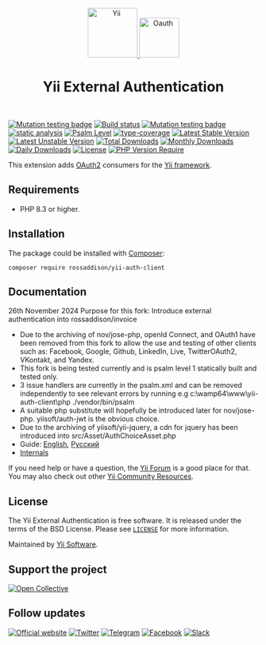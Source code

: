 <p align="center">
    <a href="https://github.com/yiisoft" target="_blank">
        <img src="https://yiisoft.github.io/docs/images/yii_logo.svg" height="100px" alt="Yii">
    </a>
    <a href="https://oauth.net/2/" target="_blank">
        <img src="https://oauth.net/images/oauth-2-sm.png" height="80px" alt="Oauth">
    </a>
    <h1 align="center">Yii External Authentication</h1>
    <br>
</p>

[![Mutation testing badge](https://img.shields.io/endpoint?style=flat&url=https%3A%2F%2Fbadge-api.stryker-mutator.io%2Fyii-auth-client)](https://dashboard.stryker-mutator.io/reports/yii-auth-client)
[![Build status](https://github.com/rossaddison/yii-auth-client/workflows/build/badge.svg)](https://github.com/rossaddison/yii-auth-client/actions?query=workflow%3Abuild)
[![Mutation testing badge](https://img.shields.io/endpoint?style=flat&url=https%3A%2F%2Fbadge-api.stryker-mutator.io%2Fgithub.com%2Frossaddison%2Fyii-auth-client%2Fmaster)](https://dashboard.stryker-mutator.io/reports/github.com/rossaddison/yii-auth-client/master)
[![static analysis](https://github.com/rossaddison/yii-auth-client/workflows/static%20analysis/badge.svg)](https://github.com/rossaddison/yii-auth-client/actions?query=workflow%3A%22static+analysis%22)
[![Psalm Level](https://img.shields.io/static/v1?label=Psalm%20Level&message=1&color=66ff00)](https://psalm.dev)
[![type-coverage](https://shepherd.dev/github/rossaddison/yii-auth-client/coverage.svg)](https://shepherd.dev/github/rossaddison/yii-auth-client)
[![Latest Stable Version](http://poser.pugx.org/rossaddison/yii-auth-client/v)](https://packagist.org/packages/rossaddison/yii-auth-client) 
[![Latest Unstable Version](http://poser.pugx.org/rossaddison/yii-auth-client/v/unstable)](https://packagist.org/packages/rossaddison/yii-auth-client) 
[![Total Downloads](http://poser.pugx.org/rossaddison/yii-auth-client/downloads)](https://packagist.org/packages/rossaddison/yii-auth-client) 
[![Monthly Downloads](http://poser.pugx.org/rossaddison/yii-auth-client/d/monthly)](https://packagist.org/packages/rossaddison/yii-auth-client)
[![Daily Downloads](http://poser.pugx.org/rossaddison/yii-auth-client/d/daily)](https://packagist.org/packages/rossaddison/yii-auth-client)
[![License](http://poser.pugx.org/rossaddison/yii-auth-client/license)](https://packagist.org/packages/rossaddison/yii-auth-client) 
[![PHP Version Require](http://poser.pugx.org/rossaddison/yii-auth-client/require/php)](https://packagist.org/packages/rossaddison/yii-auth-client)

This extension adds [OAuth2](https://oauth.net/2/) 
consumers for the [Yii framework](https://www.yiiframework.com).

## Requirements

- PHP 8.3 or higher.

## Installation

The package could be installed with [Composer](https://getcomposer.org):

```shell
composer require rossaddison/yii-auth-client
```

## Documentation

26th November 2024
Purpose for this fork: Introduce external authentication into rossaddison/invoice
- Due to the archiving of nov/jose-php, openId Connect, and OAuth1 have been removed from this fork
  to allow the use and testing of other clients such as: 
    Facebook, Google, Github, LinkedIn, 
    Live, TwitterOAuth2, 
    VKontakt, and Yandex.
- This fork is being tested currently and is psalm level 1 statically built and tested only.
- 3 issue handlers are currently in the psalm.xml and can be removed independently to see relevant errors
  by running e.g c:\wamp64\www\yii-auth-client\php ./vendor/bin/psalm
- A suitable php substitute will hopefully be introduced later for nov/jose-php. yiisoft/auth-jwt is the obvious choice.
- Due to the archiving of yiisoft/yii-jquery,  a cdn for jquery has been introduced into 
  src/Asset/AuthChoiceAsset.php
- Guide: [English](docs/guide/en/README.md), [Русский](docs/guide/ru/README.md)
- [Internals](docs/internals.md)

If you need help or have a question, the [Yii Forum](https://forum.yiiframework.com/c/yii-3-0/63) is a good place for that.
You may also check out other [Yii Community Resources](https://www.yiiframework.com/community).

## License

The Yii External Authentication is free software. It is released under the terms of the BSD License.
Please see [`LICENSE`](./LICENSE.md) for more information.

Maintained by [Yii Software](https://www.yiiframework.com/).

## Support the project

[![Open Collective](https://img.shields.io/badge/Open%20Collective-sponsor-7eadf1?logo=open%20collective&logoColor=7eadf1&labelColor=555555)](https://opencollective.com/yiisoft)

## Follow updates

[![Official website](https://img.shields.io/badge/Powered_by-Yii_Framework-green.svg?style=flat)](https://www.yiiframework.com/)
[![Twitter](https://img.shields.io/badge/twitter-follow-1DA1F2?logo=twitter&logoColor=1DA1F2&labelColor=555555?style=flat)](https://twitter.com/yiiframework)
[![Telegram](https://img.shields.io/badge/telegram-join-1DA1F2?style=flat&logo=telegram)](https://t.me/yii3en)
[![Facebook](https://img.shields.io/badge/facebook-join-1DA1F2?style=flat&logo=facebook&logoColor=ffffff)](https://www.facebook.com/groups/yiitalk)
[![Slack](https://img.shields.io/badge/slack-join-1DA1F2?style=flat&logo=slack)](https://yiiframework.com/go/slack)
